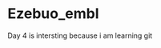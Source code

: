 # Ezebuo_embl
Day 4 is intersting because i am learning git


















































